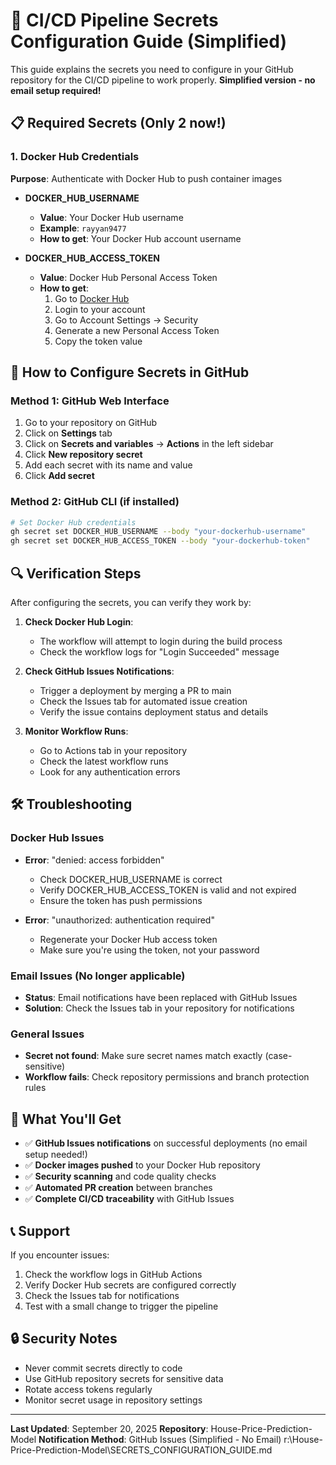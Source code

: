 # 🔐 CI/CD Pipeline Secrets Configuration Guide (Simplified)

This guide explains the secrets you need to configure in your GitHub repository for the CI/CD pipeline to work properly. **Simplified version - no email setup required!**

## 📋 Required Secrets (Only 2 now!)

### 1. Docker Hub Credentials
**Purpose**: Authenticate with Docker Hub to push container images

- **DOCKER_HUB_USERNAME**
  - **Value**: Your Docker Hub username
  - **Example**: `rayyan9477`
  - **How to get**: Your Docker Hub account username

- **DOCKER_HUB_ACCESS_TOKEN**
  - **Value**: Docker Hub Personal Access Token
  - **How to get**:
    1. Go to [Docker Hub](https://hub.docker.com/)
    2. Login to your account
    3. Go to Account Settings → Security
    4. Generate a new Personal Access Token
    5. Copy the token value

## 🚀 How to Configure Secrets in GitHub

### Method 1: GitHub Web Interface
1. Go to your repository on GitHub
2. Click on **Settings** tab
3. Click on **Secrets and variables** → **Actions** in the left sidebar
4. Click **New repository secret**
5. Add each secret with its name and value
6. Click **Add secret**

### Method 2: GitHub CLI (if installed)
```bash
# Set Docker Hub credentials
gh secret set DOCKER_HUB_USERNAME --body "your-dockerhub-username"
gh secret set DOCKER_HUB_ACCESS_TOKEN --body "your-dockerhub-token"
```

## 🔍 Verification Steps

After configuring the secrets, you can verify they work by:

1. **Check Docker Hub Login**:
   - The workflow will attempt to login during the build process
   - Check the workflow logs for "Login Succeeded" message

2. **Check GitHub Issues Notifications**:
   - Trigger a deployment by merging a PR to main
   - Check the Issues tab for automated issue creation
   - Verify the issue contains deployment status and details

3. **Monitor Workflow Runs**:
   - Go to Actions tab in your repository
   - Check the latest workflow runs
   - Look for any authentication errors

## 🛠️ Troubleshooting

### Docker Hub Issues
- **Error**: "denied: access forbidden"
  - Check DOCKER_HUB_USERNAME is correct
  - Verify DOCKER_HUB_ACCESS_TOKEN is valid and not expired
  - Ensure the token has push permissions

- **Error**: "unauthorized: authentication required"
  - Regenerate your Docker Hub access token
  - Make sure you're using the token, not your password

### Email Issues (No longer applicable)
- **Status**: Email notifications have been replaced with GitHub Issues
- **Solution**: Check the Issues tab in your repository for notifications

### General Issues
- **Secret not found**: Make sure secret names match exactly (case-sensitive)
- **Workflow fails**: Check repository permissions and branch protection rules

## 🎯 What You'll Get

- ✅ **GitHub Issues notifications** on successful deployments (no email setup needed!)
- ✅ **Docker images pushed** to your Docker Hub repository
- ✅ **Security scanning** and code quality checks
- ✅ **Automated PR creation** between branches
- ✅ **Complete CI/CD traceability** with GitHub Issues

## 📞 Support

If you encounter issues:
1. Check the workflow logs in GitHub Actions
2. Verify Docker Hub secrets are configured correctly
3. Check the Issues tab for notifications
4. Test with a small change to trigger the pipeline

## 🔒 Security Notes

- Never commit secrets directly to code
- Use GitHub repository secrets for sensitive data
- Rotate access tokens regularly
- Monitor secret usage in repository settings

---

**Last Updated**: September 20, 2025
**Repository**: House-Price-Prediction-Model
**Notification Method**: GitHub Issues (Simplified - No Email)</content>
<parameter name="filePath">r:\House-Price-Prediction-Model\SECRETS_CONFIGURATION_GUIDE.md